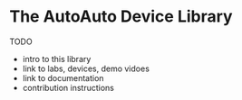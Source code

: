 # The AutoAuto Device Library

TODO
 - intro to this library
 - link to labs, devices, demo vidoes
 - link to documentation
 - contribution instructions

